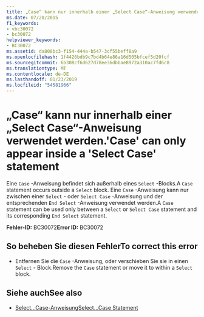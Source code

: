 ```yaml
---
title: „Case“ kann nur innerhalb einer „Select Case“-Anweisung verwendet werden.
ms.date: 07/20/2015
f1_keywords:
- vbc30072
- bc30072
helpviewer_keywords:
- BC30072
ms.assetid: da808bc3-f154-444a-b547-3cf55beff8a9
ms.openlocfilehash: 1f4426bdb9c7bd4b64e86a16d505bfcef5d20fcf
ms.sourcegitcommit: 6b308cf6d627d78ee36dbbae8972a310ac7fd6c8
ms.translationtype: MT
ms.contentlocale: de-DE
ms.lasthandoff: 01/23/2019
ms.locfileid: "54581966"
---
```

# <a name="case-can-only-appear-inside-a-select-case-statement"></a><span data-ttu-id="f9f3b-102">„Case“ kann nur innerhalb einer „Select Case“-Anweisung verwendet werden.</span><span class="sxs-lookup"><span data-stu-id="f9f3b-102">'Case' can only appear inside a 'Select Case' statement</span></span>
<span data-ttu-id="f9f3b-103">Eine `Case` -Anweisung befindet sich außerhalb eines `Select` -Blocks.</span><span class="sxs-lookup"><span data-stu-id="f9f3b-103">A `Case` statement occurs outside a `Select` block.</span></span> <span data-ttu-id="f9f3b-104">Eine `Case` -Anweisung kann nur zwischen einer `Select` - oder `Select Case` -Anweisung und der entsprechenden `End Select` -Anweisung verwendet werden.</span><span class="sxs-lookup"><span data-stu-id="f9f3b-104">A `Case` statement can be used only between a `Select` or `Select Case` statement and its corresponding `End Select` statement.</span></span>  
  
 <span data-ttu-id="f9f3b-105">**Fehler-ID:** BC30072</span><span class="sxs-lookup"><span data-stu-id="f9f3b-105">**Error ID:** BC30072</span></span>  
  
## <a name="to-correct-this-error"></a><span data-ttu-id="f9f3b-106">So beheben Sie diesen Fehler</span><span class="sxs-lookup"><span data-stu-id="f9f3b-106">To correct this error</span></span>  
  
-   <span data-ttu-id="f9f3b-107">Entfernen Sie die `Case` -Anweisung, oder verschieben Sie sie in einen `Select` - Block.</span><span class="sxs-lookup"><span data-stu-id="f9f3b-107">Remove the `Case` statement or move it to within a `Select` block.</span></span>  
  
## <a name="see-also"></a><span data-ttu-id="f9f3b-108">Siehe auch</span><span class="sxs-lookup"><span data-stu-id="f9f3b-108">See also</span></span>
- [<span data-ttu-id="f9f3b-109">Select...Case-Anweisung</span><span class="sxs-lookup"><span data-stu-id="f9f3b-109">Select...Case Statement</span></span>](../../visual-basic/language-reference/statements/select-case-statement.md)

